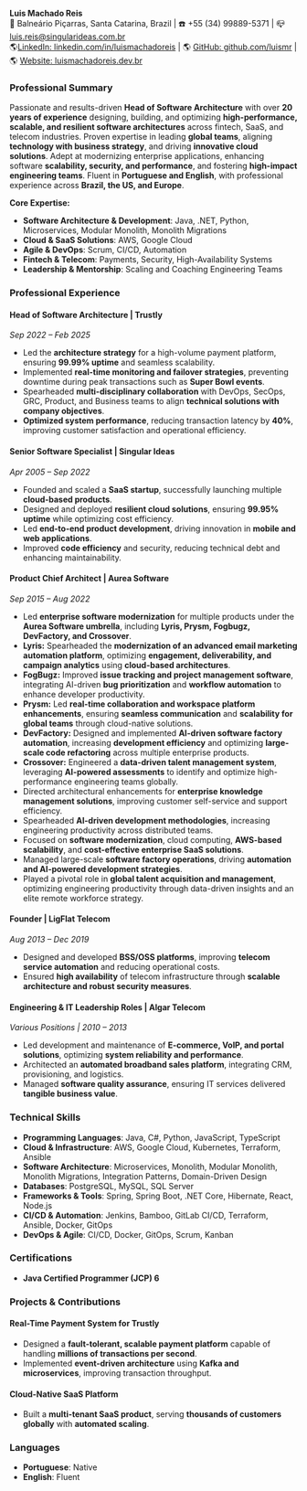 **Luis Machado Reis**\
📍 Balneário Piçarras, Santa Catarina, Brazil | ☎️ +55 (34) 99889-5371 | 📪 [luis.reis@singularideas.com.br](mailto\:luis.reis@singularideas.com.br)\
🌎[LinkedIn: linkedin.com/in/luismachadoreis](linkedin.com/in/luismachadoreis) | 🌎 [GitHub: github.com/luismr](https://github.com/luismr) | 🌎 [Website: luismachadoreis.dev.br](https://luismachadoreis.dev.br)

### **Professional Summary**

Passionate and results-driven **Head of Software Architecture** with over **20 years of experience** designing, building, and optimizing **high-performance, scalable, and resilient software architectures** across fintech, SaaS, and telecom industries. Proven expertise in leading **global teams**, aligning **technology with business strategy**, and driving **innovative cloud solutions**. Adept at modernizing enterprise applications, enhancing software **scalability, security, and performance**, and fostering **high-impact engineering teams**. Fluent in **Portuguese and English**, with professional experience across **Brazil, the US, and Europe**.

**Core Expertise:**

- **Software Architecture & Development**: Java, .NET, Python, Microservices, Modular Monolith, Monolith Migrations
- **Cloud & SaaS Solutions**: AWS, Google Cloud
- **Agile & DevOps**: Scrum, CI/CD, Automation
- **Fintech & Telecom**: Payments, Security, High-Availability Systems
- **Leadership & Mentorship**: Scaling and Coaching Engineering Teams


### **Professional Experience**

#### **Head of Software Architecture | Trustly**  
*Sep 2022 – Feb 2025*  
- Led the **architecture strategy** for a high-volume payment platform, ensuring **99.99% uptime** and seamless scalability.
- Implemented **real-time monitoring and failover strategies**, preventing downtime during peak transactions such as **Super Bowl events**.
- Spearheaded **multi-disciplinary collaboration** with DevOps, SecOps, GRC, Product, and Business teams to align **technical solutions with company objectives**.
- **Optimized system performance**, reducing transaction latency by **40%**, improving customer satisfaction and operational efficiency.

#### **Senior Software Specialist | Singular Ideas**  
*Apr 2005 – Sep 2022*  
- Founded and scaled a **SaaS startup**, successfully launching multiple **cloud-based products**.
- Designed and deployed **resilient cloud solutions**, ensuring **99.95% uptime** while optimizing cost efficiency.
- Led **end-to-end product development**, driving innovation in **mobile and web applications**.
- Improved **code efficiency** and security, reducing technical debt and enhancing maintainability.

#### **Product Chief Architect | Aurea Software**  
*Sep 2015 – Aug 2022*  
- Led **enterprise software modernization** for multiple products under the **Aurea Software umbrella**, including **Lyris, Prysm, Fogbugz, DevFactory, and Crossover**.
- **Lyris:** Spearheaded the **modernization of an advanced email marketing automation platform**, optimizing **engagement, deliverability, and campaign analytics** using **cloud-based architectures**.
- **FogBugz:** Improved **issue tracking and project management software**, integrating AI-driven **bug prioritization** and **workflow automation** to enhance developer productivity.
- **Prysm:** Led **real-time collaboration and workspace platform enhancements**, ensuring **seamless communication** and **scalability for global teams** through cloud-native solutions.
- **DevFactory:** Designed and implemented **AI-driven software factory automation**, increasing **development efficiency** and optimizing **large-scale code refactoring** across multiple enterprise products.
- **Crossover:** Engineered a **data-driven talent management system**, leveraging **AI-powered assessments** to identify and optimize high-performance engineering teams globally.
- Directed architectural enhancements for **enterprise knowledge management solutions**, improving customer self-service and support efficiency.
- Spearheaded **AI-driven development methodologies**, increasing engineering productivity across distributed teams.
- Focused on **software modernization**, cloud computing, **AWS-based scalability**, and **cost-effective enterprise SaaS solutions**.
- Managed large-scale **software factory operations**, driving **automation and AI-powered development strategies**.
- Played a pivotal role in **global talent acquisition and management**, optimizing engineering productivity through data-driven insights and an elite remote workforce strategy.

#### **Founder | LigFlat Telecom**  
*Aug 2013 – Dec 2019*  
- Designed and developed **BSS/OSS platforms**, improving **telecom service automation** and reducing operational costs.
- Ensured **high availability** of telecom infrastructure through **scalable architecture and robust security measures**.

#### **Engineering & IT Leadership Roles | Algar Telecom**  
*Various Positions | 2010 – 2013*  
- Led development and maintenance of **E-commerce, VoIP, and portal solutions**, optimizing **system reliability and performance**.
- Architected an **automated broadband sales platform**, integrating CRM, provisioning, and logistics.
- Managed **software quality assurance**, ensuring IT services delivered **tangible business value**.

### **Technical Skills**

- **Programming Languages**: Java, C#, Python, JavaScript, TypeScript
- **Cloud & Infrastructure**: AWS, Google Cloud, Kubernetes, Terraform, Ansible
- **Software Architecture**: Microservices, Monolith, Modular Monolith, Monolith Migrations, Integration Patterns, Domain-Driven Design
- **Databases**: PostgreSQL, MySQL, SQL Server
- **Frameworks & Tools**: Spring, Spring Boot, .NET Core, Hibernate, React, Node.js
- **CI/CD & Automation**: Jenkins, Bamboo, GitLab CI/CD, Terraform, Ansible, Docker, GitOps
- **DevOps & Agile**: CI/CD, Docker, GitOps, Scrum, Kanban


### **Certifications**

- **Java Certified Programmer (JCP) 6**


### **Projects & Contributions**

#### **Real-Time Payment System for Trustly**

- Designed a **fault-tolerant, scalable payment platform** capable of handling **millions of transactions per second**.
- Implemented **event-driven architecture** using **Kafka and microservices**, improving transaction throughput.

#### **Cloud-Native SaaS Platform**

- Built a **multi-tenant SaaS product**, serving **thousands of customers globally** with **automated scaling**.

### **Languages**

- **Portuguese**: Native
- **English**: Fluent

